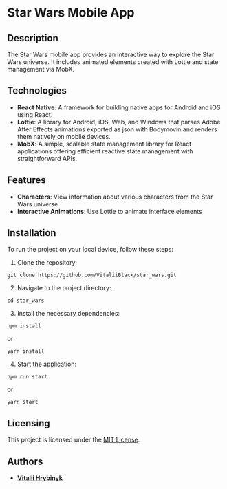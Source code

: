 # Star Wars Mobile App

## Description

The Star Wars mobile app provides an interactive way to explore the Star Wars universe. It includes animated elements created with Lottie and state management via MobX.

## Technologies

- **React Native**: A framework for building native apps for Android and iOS using React.
- **Lottie**: A library for Android, iOS, Web, and Windows that parses Adobe After Effects animations exported as json with Bodymovin and renders them natively on mobile devices.
- **MobX**: A simple, scalable state management library for React applications offering efficient reactive state management with straightforward APIs.

## Features

- **Characters**: View information about various characters from the Star Wars universe.
- **Interactive Animations**: Use Lottie to animate interface elements

## Installation

To run the project on your local device, follow these steps:

1. Clone the repository:
~~~ 
git clone https://github.com/VitaliiBlack/star_wars.git 
~~~

2. Navigate to the project directory:
~~~
cd star_wars
~~~

3. Install the necessary dependencies:
~~~
npm install
~~~
or
~~~
yarn install
~~~

4. Start the application:
~~~
npm run start
~~~
or
~~~
yarn start
~~~

## Licensing

This project is licensed under the [MIT License](LICENSE).

## Authors

- **[Vitalii Hrybinyk](https://github.com/VitaliiBlack)**
